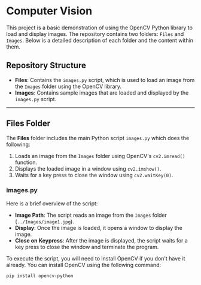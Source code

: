 # Computer Vision

This project is a basic demonstration of using the OpenCV Python library to load and display images. The repository contains two folders: `Files` and `Images`. Below is a detailed description of each folder and the content within them.

## Repository Structure

- **Files**: Contains the `images.py` script, which is used to load an image from the `Images` folder using the OpenCV library.
- **Images**: Contains sample images that are loaded and displayed by the `images.py` script.

---

## Files Folder

The **Files** folder includes the main Python script `images.py` which does the following:
1. Loads an image from the `Images` folder using OpenCV's `cv2.imread()` function.
2. Displays the loaded image in a window using `cv2.imshow()`.
3. Waits for a key press to close the window using `cv2.waitKey(0)`.

### images.py

Here is a brief overview of the script:
- **Image Path**: The script reads an image from the `Images` folder (`../Images/image1.jpg`).
- **Display**: Once the image is loaded, it opens a window to display the image.
- **Close on Keypress**: After the image is displayed, the script waits for a key press to close the window and terminate the program.

To execute the script, you will need to install OpenCV if you don't have it already. You can install OpenCV using the following command:

```bash
pip install opencv-python
